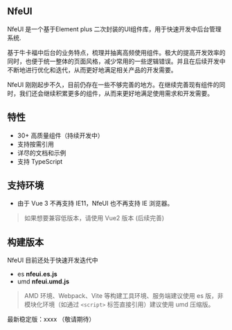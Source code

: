 ## NfeUI

NfeUI 是一个基于Element plus 二次封装的UI组件库，用于快速开发中后台管理系统.  

基于牛卡福中后台的业务特点，梳理并抽离高频使用组件。极大的提高开发效率的同时，也便于统一整体的页面风格，减少常用的一些逻辑错误。并且在后续开发中不断地进行优化和迭代，从而更好地满足相关产品的开发需要。  

NfeUI 刚刚起步不久，目前仍存在一些不够完善的地方。在继续完善现有组件的同时，我们还会继续积累更多的组件，从而来更好地满足使用需求和开发需要。  

## 特性 

- 30+ 高质量组件（持续开发中）
- 支持按需引用
- 详尽的文档和示例
- 支持 TypeScript

## 支持环境

* 由于 Vue 3 不再支持 IE11，NfeUI 也不再支持 IE 浏览器。

> 如果想要兼容低版本，请使用 Vue2 版本 (后续完善)

## 构建版本

NfeUI 目前还处于快速开发迭代中

* es **nfeui.es.js**
* umd **nfeui.umd.js**

> AMD 环境、Webpack、Vite 等构建工具环境、服务端建议使用 es 版，非模块化环境（如通过 `<script>` 标签直接引用）建议使用 umd 压缩版。

最新稳定版：xxxx （敬请期待）
